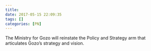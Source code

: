 ```yaml
---
title:
date: 2017-05-15 22:09:35
tags: []
categories: [PN]
---
```


The Ministry for Gozo will reinstate the Policy and Strategy arm that articulates Gozo’s strategy and vision.